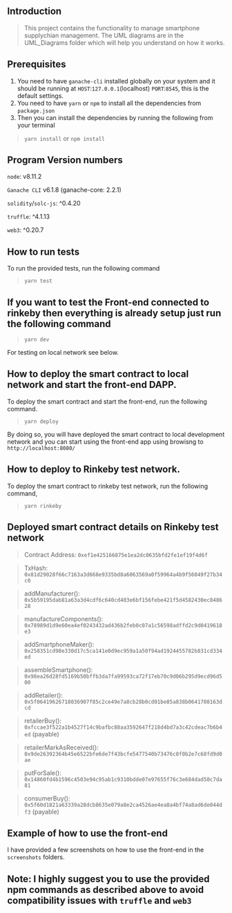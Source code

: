 ## Introduction
> This project contains the functionality to manage smartphone supplychian management.
The UML diagrams are in the UML_Diagrams folder which will help you understand on how it works.


## Prerequisites
1. You need to have `ganache-cli` installed globally on your system and it should be running
at `HOST`:`127.0.0.1`(localhost) `PORT`:`8545`, this is the default settings.
2. You need to have `yarn` or `npm` to install all the dependencies from `package.json`
3. Then you can install the dependencies by running the following from your terminal
> `yarn install` or `npm install`

## Program Version numbers

`node`: v8.11.2

`Ganache CLI` v6.1.8 (ganache-core: 2.2.1)

`solidity`/`solc-js`:  ^0.4.20

`truffle`: ^4.1.13

`web3`: ^0.20.7


## How to run tests
To run the provided tests, run the following command
> `yarn test`

## If you want to test the Front-end connected to rinkeby then everything is already setup just run the following command
> `yarn dev`

For testing on local network see below.

## How to deploy the smart contract to local network and start the front-end DAPP.
To deploy the smart contract and start the front-end, run the following command.
> `yarn deploy`

By doing so, you will have deployed the smart contract to local development network and you can
start using the front-end app using browisng to `http://localhost:8080/`

## How to deploy to Rinkeby test network.
To deploy the smart contract to rinkeby test network, run the following command,
> `yarn rinkeby`

## Deployed smart contract details on Rinkeby test network

> Contract Address: ```0xef1e425166875e1ea2dc0635bfd2fe1ef19f4d6f```

> TxHash: ```0x81d29028f66c7163a3d668e9335bd8a6063569a0f59964a4b9f56049f27b34c0```

> addManufacturer(): ```0x5b59195dab81a63a3d4cdf6c640cd403e6bf156febe421f5d4582430ec848628```

> manufactureComponents(): ```0x78989d1d9e60ea4ef0243432ad436b2feb0c07a1c56598adffd2c9d0419618e3```

> addSmartphoneMaker(): ```0x258351cd98e330d17c5ca141e0d9ec959a1a50f94ad1924455782b831cd334ed```

> assembleSmartphone(): ```0x98ea26d28fd5169b50bffb3da7fa99593ca72f17eb70c9d06b295d9ecd96d500```

> addRetailer(): ```0x5f06419626718036907f85c2ce49e7a8cb28b0cd01be85a838b0641708163dcd```

> retailerBuy(): ```0xfccae3f522a1b4527f14c9bafbc88aa3592647f218d4bd7a3c42cdeac7b6b4ed``` (payable)

> retailerMarkAsReceived(): ```0x9de26392364b45e6522bfe6de7f43bcfe5477540b73476c8f0b2e7c68fd9d0ae```

> putForSale():  ```0x14860fd4b1596c4503e94c95ab1c9310bdde07e97655f76c3e684dad50c7da81```

> consumerBuy(): ```0x5f60d1821a63339a28dcb8635e079a8e2ca4526ae4ea8a4bf74a8ad6de044df3``` (payable)

## Example of how to use the front-end
I have provided a few screenshots on how to use the front-end in the `screenshots` folders.

## Note: I highly suggest you to use the provided npm commands as described above to avoid compatibility issues with `truffle` and `web3`